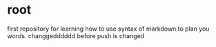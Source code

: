 # root
first repository for learning how to use syntax of markdown to plan you words.  changgedddddd
before push is changed